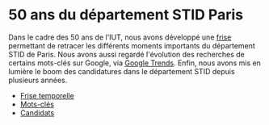 # 50 ans du département STID Paris

Dans le cadre des 50 ans de l'IUT, nous avons développé une [frise](timeline.html) permettant de retracer les différents moments importants du département STID de Paris. Nous avons aussi regardé l'évolution des recherches de certains mots-clés sur Google, via [Google Trends](https://trends.google.fr/trends/). Enfin, nous avons mis en lumière le boom des candidatures dans le département STID depuis plusieurs années.

- [Frise temporelle](timeline.html)
- [Mots-clés](motscles.html)
- [Candidats](candidats.html)
